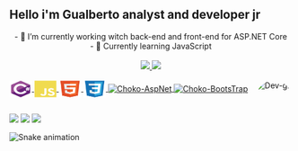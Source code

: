 ## Hello i'm Gualberto analyst and developer jr

<div align="center">
  - 🔭 I’m currently working witch back-end and front-end for ASP.NET Core
  <br>
  - 🌱 Currently learning JavaScript
</div>
<br>
<div align="center">
  <a href="https://github.com/MrChokox">
  <img height="180em" src="https://github-readme-stats.vercel.app/api?username=MrChokox&show_icons=true&theme=dark&include_all_commits=true&count_private=true"/>
  <img height="180em" src="https://github-readme-stats.vercel.app/api/top-langs/?username=MrChokox&layout=compact&langs_count=7&theme=dark"/>
</div>
<div style="display: inline_block"><br>
  <img align="center" alt="Choko-Csharp" height="30" width="40" src="https://raw.githubusercontent.com/devicons/devicon/master/icons/csharp/csharp-original.svg">
  <img align="center" alt="Choko-Js" height="30" width="40" src="https://raw.githubusercontent.com/devicons/devicon/master/icons/javascript/javascript-plain.svg"> 
  <img align="center" alt="Choko-HTML" height="30" width="40" src="https://raw.githubusercontent.com/devicons/devicon/master/icons/html5/html5-original.svg">
  <img align="center" alt="Choko-CSS" height="30" width="40" src="https://raw.githubusercontent.com/devicons/devicon/master/icons/css3/css3-original.svg">
  <img align="center" alt="Choko-AspNet" height="30" width="40" src="https://cdn.jsdelivr.net/gh/devicons/devicon/icons/dotnetcore/dotnetcore-original.svg">  
  <img align="center" alt="Choko-BootsTrap" height="30" width="40" src="https://cdn.jsdelivr.net/gh/devicons/devicon/icons/bootstrap/bootstrap-original.svg">          
  <img align="right" alt="Dev-gif" height="150" style="border-radius:50px;" src="https://psiquiatriamg.com.br/wp-content/uploads/2022/03/developer.gif">
</div>
  
##
  
<div>  
  <a href="https://www.instagram.com/gualberto_junio/" target="_blank"><img src="https://img.shields.io/badge/-Instagram-%23E4405F?style=for-the-badge&logo=instagram&logoColor=white" target="_blank"></a>
  <a href="mailto:juniojms13@gmail.com"><img src="https://img.shields.io/badge/-Gmail-%23333?style=for-the-badge&logo=gmail&logoColor=white" target="_blank"></a>
  <a href="https://www.linkedin.com/in/gualberto-junio-developer/" target="_blank"><img src="https://img.shields.io/badge/-LinkedIn-%230077B5?style=for-the-badge&logo=linkedin&logoColor=white" target="_blank"></a> 
 
 ![Snake animation](https://github.com/MrChokox/MrChokox/blob/output/github-contribution-grid-snake.svg)
 
</div>

